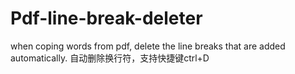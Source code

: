 # Pdf-line-break-deleter
when coping words from pdf, delete the line breaks that are added automatically.
自动删除换行符，支持快捷键ctrl+D
